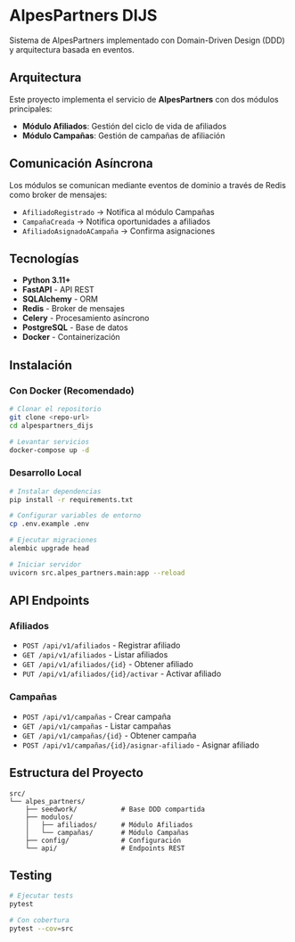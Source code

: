 # AlpesPartners DIJS

Sistema de AlpesPartners implementado con Domain-Driven Design (DDD) y arquitectura basada en eventos.

## Arquitectura

Este proyecto implementa el servicio de **AlpesPartners** con dos módulos principales:

- **Módulo Afiliados**: Gestión del ciclo de vida de afiliados
- **Módulo Campañas**: Gestión de campañas de afiliación

## Comunicación Asíncrona

Los módulos se comunican mediante eventos de dominio a través de Redis como broker de mensajes:

- `AfiliadoRegistrado` → Notifica al módulo Campañas
- `CampañaCreada` → Notifica oportunidades a afiliados
- `AfiliadoAsignadoACampaña` → Confirma asignaciones

## Tecnologías

- **Python 3.11+**
- **FastAPI** - API REST
- **SQLAlchemy** - ORM
- **Redis** - Broker de mensajes
- **Celery** - Procesamiento asíncrono
- **PostgreSQL** - Base de datos
- **Docker** - Containerización

## Instalación

### Con Docker (Recomendado)

```bash
# Clonar el repositorio
git clone <repo-url>
cd alpespartners_dijs

# Levantar servicios
docker-compose up -d
```

### Desarrollo Local

```bash
# Instalar dependencias
pip install -r requirements.txt

# Configurar variables de entorno
cp .env.example .env

# Ejecutar migraciones
alembic upgrade head

# Iniciar servidor
uvicorn src.alpes_partners.main:app --reload
```

## API Endpoints

### Afiliados
- `POST /api/v1/afiliados` - Registrar afiliado
- `GET /api/v1/afiliados` - Listar afiliados
- `GET /api/v1/afiliados/{id}` - Obtener afiliado
- `PUT /api/v1/afiliados/{id}/activar` - Activar afiliado

### Campañas
- `POST /api/v1/campañas` - Crear campaña
- `GET /api/v1/campañas` - Listar campañas
- `GET /api/v1/campañas/{id}` - Obtener campaña
- `POST /api/v1/campañas/{id}/asignar-afiliado` - Asignar afiliado

## Estructura del Proyecto

```
src/
└── alpes_partners/
    ├── seedwork/           # Base DDD compartida
    ├── modulos/
    │   ├── afiliados/      # Módulo Afiliados
    │   └── campañas/       # Módulo Campañas
    ├── config/             # Configuración
    └── api/                # Endpoints REST
```

## Testing

```bash
# Ejecutar tests
pytest

# Con cobertura
pytest --cov=src
```
